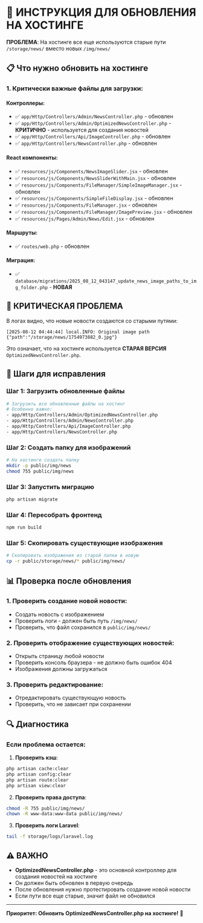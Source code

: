 # 🔄 ИНСТРУКЦИЯ ДЛЯ ОБНОВЛЕНИЯ НА ХОСТИНГЕ

**ПРОБЛЕМА**: На хостинге все еще используются старые пути `/storage/news/` вместо новых `/img/news/`

## 📋 Что нужно обновить на хостинге

### 1. Критически важные файлы для загрузки:

#### Контроллеры:
- ✅ `app/Http/Controllers/Admin/NewsController.php` - обновлен
- ✅ `app/Http/Controllers/Admin/OptimizedNewsController.php` - **КРИТИЧНО** - используется для создания новостей
- ✅ `app/Http/Controllers/Api/ImageController.php` - обновлен
- ✅ `app/Http/Controllers/NewsController.php` - обновлен

#### React компоненты:
- ✅ `resources/js/Components/NewsImageSlider.jsx` - обновлен
- ✅ `resources/js/Components/NewsSliderWithMain.jsx` - обновлен
- ✅ `resources/js/Components/FileManager/SimpleImageManager.jsx` - обновлен
- ✅ `resources/js/Components/SimpleFileDisplay.jsx` - обновлен
- ✅ `resources/js/Components/FileManager.jsx` - обновлен
- ✅ `resources/js/Components/FileManager/ImagePreview.jsx` - обновлен
- ✅ `resources/js/Pages/Admin/News/Edit.jsx` - обновлен

#### Маршруты:
- ✅ `routes/web.php` - обновлен

#### Миграция:
- ✅ `database/migrations/2025_08_12_043147_update_news_image_paths_to_img_folder.php` - **НОВАЯ**

## 🚨 КРИТИЧЕСКАЯ ПРОБЛЕМА

В логах видно, что новые новости создаются со старыми путями:
```
[2025-08-12 04:44:44] local.INFO: Original image path {"path":"/storage/news/1754973882_0.jpg"}
```

Это означает, что на хостинге используется **СТАРАЯ ВЕРСИЯ** `OptimizedNewsController.php`.

## 🔧 Шаги для исправления

### Шаг 1: Загрузить обновленные файлы
```bash
# Загрузить все обновленные файлы на хостинг
# Особенно важно:
- app/Http/Controllers/Admin/OptimizedNewsController.php
- app/Http/Controllers/Admin/NewsController.php
- app/Http/Controllers/Api/ImageController.php
- app/Http/Controllers/NewsController.php
```

### Шаг 2: Создать папку для изображений
```bash
# На хостинге создать папку
mkdir -p public/img/news
chmod 755 public/img/news
```

### Шаг 3: Запустить миграцию
```bash
php artisan migrate
```

### Шаг 4: Пересобрать фронтенд
```bash
npm run build
```

### Шаг 5: Скопировать существующие изображения
```bash
# Скопировать изображения из старой папки в новую
cp -r public/storage/news/* public/img/news/
```

## 📊 Проверка после обновления

### 1. Проверить создание новой новости:
- Создать новость с изображением
- Проверить логи - должен быть путь `/img/news/`
- Проверить, что файл сохранился в `public/img/news/`

### 2. Проверить отображение существующих новостей:
- Открыть страницу любой новости
- Проверить консоль браузера - не должно быть ошибок 404
- Изображения должны загружаться

### 3. Проверить редактирование:
- Отредактировать существующую новость
- Проверить, что не зависает при сохранении

## 🔍 Диагностика

### Если проблема остается:

1. **Проверить кэш**:
```bash
php artisan cache:clear
php artisan config:clear
php artisan route:clear
php artisan view:clear
```

2. **Проверить права доступа**:
```bash
chmod -R 755 public/img/news/
chown -R www-data:www-data public/img/news/
```

3. **Проверить логи Laravel**:
```bash
tail -f storage/logs/laravel.log
```

## ⚠️ ВАЖНО

- **OptimizedNewsController.php** - это основной контроллер для создания новостей на хостинге
- Он должен быть обновлен в первую очередь
- После обновления нужно протестировать создание новой новости
- Если пути все еще старые, значит файл не обновился

---

**Приоритет: Обновить OptimizedNewsController.php на хостинге!** 🚨
